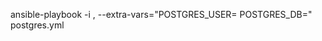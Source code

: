 ansible-playbook -i <server-name>, --extra-vars="POSTGRES_USER=<postgres-username> POSTGRES_DB=<postgres-db-name>" postgres.yml
